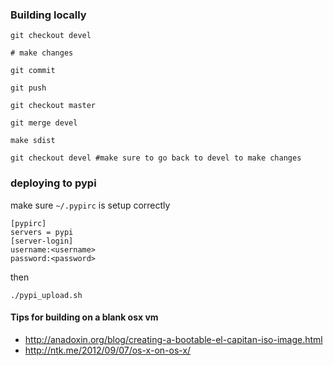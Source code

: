 ### Building locally

    git checkout devel

    # make changes

    git commit

    git push

    git checkout master

	git merge devel

    make sdist

    git checkout devel #make sure to go back to devel to make changes

### deploying to pypi

make sure `~/.pypirc` is setup correctly

    [pypirc]
    servers = pypi
    [server-login]
    username:<username>
    password:<password>

then

    ./pypi_upload.sh

#### Tips for building on a blank osx vm

* http://anadoxin.org/blog/creating-a-bootable-el-capitan-iso-image.html
* http://ntk.me/2012/09/07/os-x-on-os-x/
